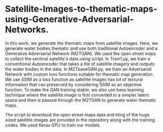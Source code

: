 # Satellite-Images-to-thematic-maps-using-Generative-Adversarial-Networks.
In this work, we generate the thematic maps from satellite images. Here, we generate water bodies thematic and use both traditional Autoencoder and a Generative Adversarial Network (M2TGAN). We used the open street maps to collect the sentinal satellite's data using script. 
In Train1.py, we train a conventional Autoencoder that takes a tile of satellite imagery and outputs the water bodies in the data. In M2TbaseGAN.py, we train an Adversarial Network with custom loss functions suitable for thematic map generation. We use SSIM as a loss function as satellite images has lot of textural information that can preserved by considering SSIM as an objective function. To make the GAN training stable, we also use base learning technique where the satellite image is first converted to a simpler latent space and then is passed through the M2TGAN to generate water thematic maps. 

The script to downlaod the open street maps data and tiling of the huge sized satellite images are provided in the repository along with the training codes. We used Keras GPU to train our models. 
